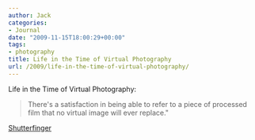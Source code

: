 ```yaml
---
author: Jack
categories:
- Journal
date: "2009-11-15T18:00:29+00:00"
tags:
- photography
title: Life in the Time of Virtual Photography
url: /2009/life-in-the-time-of-virtual-photography/
---
```


Life in the Time of Virtual Photography:

> There's a satisfaction in being able to refer to a piece of processed film that no virtual image will ever replace."

[Shutterfinger][1]

 [1]: http://shutterfinger.typepad.com/shutterfinger/2009/11/life-in-the-time-of-virtual-photography.html
